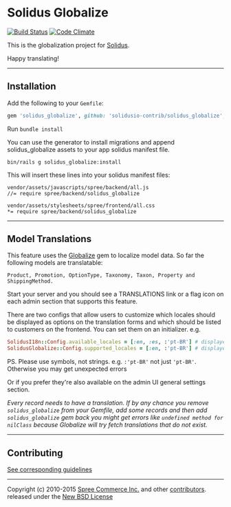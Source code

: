 # Solidus Globalize

[![Build Status](https://travis-ci.org/solidusio-contrib/solidus_globalize.svg?branch=master)](https://travis-ci.org/solidusio-contrib/solidus_globalize)
[![Code Climate](https://codeclimate.com/github/solidusio-contrib/solidus_globalize/badges/gpa.svg)](https://codeclimate.com/github/solidusio-contrib/solidus_globalize)

This is the globalization project for [Solidus][1].

Happy translating!

---

## Installation

Add the following to your `Gemfile`:

```ruby
gem 'solidus_globalize', github: 'solidusio-contrib/solidus_globalize', branch: 'master'
```

Run `bundle install`

You can use the generator to install migrations and append solidus_globalize assets to
your app solidus manifest file.

    bin/rails g solidus_globalize:install

This will insert these lines into your solidus manifest files:

```
vendor/assets/javascripts/spree/backend/all.js
//= require spree/backend/solidus_globalize

vendor/assets/stylesheets/spree/frontend/all.css
*= require spree/backend/solidus_globalize
```

---

## Model Translations

This feature uses the [Globalize][3] gem to localize model data.
So far the following models are translatable:

    Product, Promotion, OptionType, Taxonomy, Taxon, Property and ShippingMethod.

Start your server and you should see a TRANSLATIONS link or a flag icon on each
admin section that supports this feature.

There are two configs that allow users to customize which locales
should be displayed as options on the translation forms and which should be
listed to customers on the frontend. You can set them on an initializer. e.g.

```ruby
SolidusI18n::Config.available_locales = [:en, :es, :'pt-BR'] # displayed on frontend select box
SolidusGlobalize::Config.supported_locales = [:en, :'pt-BR'] # displayed on translation forms
```

PS. Please use symbols, not strings. e.g. `:'pt-BR'` not just `'pt-BR'`. Otherwise
you may get unexpected errors

Or if you prefer they're also available on the admin UI general settings section.

*Every record needs to have a translation. If by any chance you remove `solidus_globalize`
from your Gemfile, add some records and then add `solidus_globalize` gem back you might get
errors like ``undefined method for nilClass`` because Globalize will try fetch
translations that do not exist.*

---

## Contributing

[See corresponding guidelines][7]

---

Copyright (c) 2010-2015 [Spree Commerce Inc.][1] and other [contributors][5]. released under the [New BSD License][6]

[1]: https://solidus.io
[2]: http://guides.spreecommerce.com/developer/i18n.html
[3]: https://github.com/globalize/globalize
[5]: https://github.com/solidusio-contrib/solidus_globalize/graphs/contributors
[6]: https://github.com/solidusio-contrib/solidus_globalize/blob/master/LICENSE.md
[7]: https://github.com/solidusio-contrib/solidus_globalize/blob/master/CONTRIBUTING.md
[8]: https://github.com/solidusio-contrib/spree_i18n
